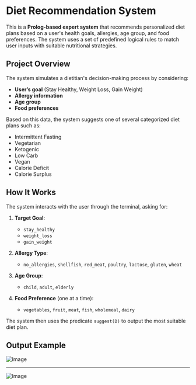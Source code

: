 # Diet Recommendation System
This is a **Prolog-based expert system** that recommends personalized diet plans based on a user's health goals, allergies, age group, and food preferences. The system uses a set of predefined logical rules to match user inputs with suitable nutritional strategies.


##  Project Overview

The  system simulates a dietitian's decision-making process by considering:
- **User’s goal** (Stay Healthy, Weight Loss, Gain Weight)
- **Allergy information**
- **Age group**
- **Food preferences**

Based on this data, the system suggests one of several categorized diet plans such as:
- Intermittent Fasting
- Vegetarian
- Ketogenic
- Low Carb
- Vegan
- Calorie Deficit
- Calorie Surplus


##  How It Works

The system interacts with the user through the terminal, asking for:

1. **Target Goal**:
   - `stay_healthy`
   - `weight_loss`
   - `gain_weight`

2. **Allergy Type**:
   - `no_allergies`, `shellfish`, `red_meat`, `poultry`, `lactose`, `gluten`, `wheat`

3. **Age Group**:
   - `child`, `adult`, `elderly`

4. **Food Preference** (one at a time):
   - `vegetables`, `fruit`, `meat`, `fish`, `wholemeal`, `dairy`

The system then uses the predicate `suggest(D)` to output the most suitable diet plan.



## Output Example
![Image](https://github.com/user-attachments/assets/8efd2a96-e937-4c43-901d-3d4db44924eb)

-----------------------------------------------------------------------------------------

![Image](https://github.com/user-attachments/assets/a0d678ea-8467-45fc-9419-1ef2efc4df74)

